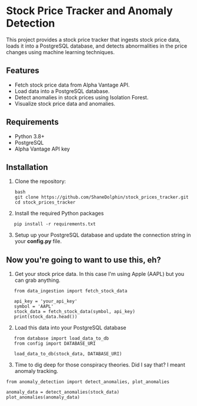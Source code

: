 # Stock Price Tracker and Anomaly Detection

This project provides a stock price tracker that ingests stock price data, loads it into a PostgreSQL database, and detects abnormalities in the price changes using machine learning techniques.

## Features

- Fetch stock price data from Alpha Vantage API.
- Load data into a PostgreSQL database.
- Detect anomalies in stock prices using Isolation Forest.
- Visualize stock price data and anomalies.

## Requirements

- Python 3.8+
- PostgreSQL
- Alpha Vantage API key

## Installation

1. Clone the repository:
   ```
   bash
   git clone https://github.com/ShaneDolphin/stock_prices_tracker.git
   cd stock_prices_tracker
   ```
   
2. Install the required Python packages

```
   pip install -r requirements.txt
```

3. Setup up your PostgreSQL database and update the connection string in your **config.py** file.

## Now you're going to want to use this, eh?

1. Get your stock price data. In this case I'm using Apple (AAPL) but you can grab anything.

```
   from data_ingestion import fetch_stock_data

   api_key = 'your_api_key'
   symbol = 'AAPL'
   stock_data = fetch_stock_data(symbol, api_key)
   print(stock_data.head())
```

2. Load this data into your PostgreSQL database
   
```
   from database import load_data_to_db
   from config import DATABASE_URI

   load_data_to_db(stock_data, DATABASE_URI)
```

3. Time to dig deep for those conspiracy theories. Did I say that? I meant anomaly tracking.

```
from anomaly_detection import detect_anomalies, plot_anomalies

anomaly_data = detect_anomalies(stock_data)
plot_anomalies(anomaly_data)
```


